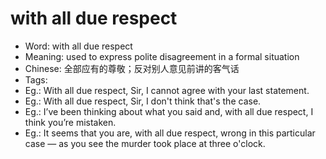 # with all due respect

- Word: with all due respect
- Meaning: used to express polite disagreement in a formal situation
- Chinese: 全部应有的尊敬；反对别人意见前讲的客气话
- Tags: 
- Eg.: With all due respect, Sir, I cannot agree with your last statement.
- Eg.: With all due respect, Sir, I don't think that's the case.
- Eg.: I’ve been thinking about what you said and, with all due respect, I think you’re mistaken.
- Eg.: It seems that you are, with all due respect, wrong in this particular case — as you see the murder took place at three o'clock.
